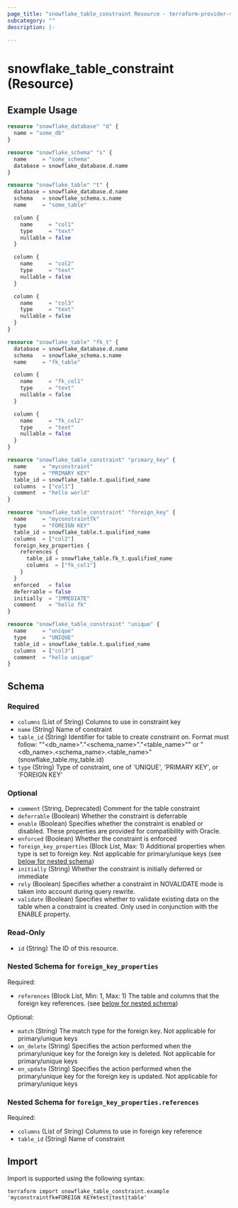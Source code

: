 ```yaml
---
page_title: "snowflake_table_constraint Resource - terraform-provider-snowflake"
subcategory: ""
description: |-
  
---
```


# snowflake_table_constraint (Resource)



## Example Usage

```terraform
resource "snowflake_database" "d" {
  name = "some_db"
}

resource "snowflake_schema" "s" {
  name     = "some_schema"
  database = snowflake_database.d.name
}

resource "snowflake_table" "t" {
  database = snowflake_database.d.name
  schema   = snowflake_schema.s.name
  name     = "some_table"

  column {
    name     = "col1"
    type     = "text"
    nullable = false
  }

  column {
    name     = "col2"
    type     = "text"
    nullable = false
  }

  column {
    name     = "col3"
    type     = "text"
    nullable = false
  }
}

resource "snowflake_table" "fk_t" {
  database = snowflake_database.d.name
  schema   = snowflake_schema.s.name
  name     = "fk_table"

  column {
    name     = "fk_col1"
    type     = "text"
    nullable = false
  }

  column {
    name     = "fk_col2"
    type     = "text"
    nullable = false
  }
}

resource "snowflake_table_constraint" "primary_key" {
  name     = "myconstraint"
  type     = "PRIMARY KEY"
  table_id = snowflake_table.t.qualified_name
  columns  = ["col1"]
  comment  = "hello world"
}

resource "snowflake_table_constraint" "foreign_key" {
  name     = "myconstraintfk"
  type     = "FOREIGN KEY"
  table_id = snowflake_table.t.qualified_name
  columns  = ["col2"]
  foreign_key_properties {
    references {
      table_id = snowflake_table.fk_t.qualified_name
      columns  = ["fk_col1"]
    }
  }
  enforced   = false
  deferrable = false
  initially  = "IMMEDIATE"
  comment    = "hello fk"
}

resource "snowflake_table_constraint" "unique" {
  name     = "unique"
  type     = "UNIQUE"
  table_id = snowflake_table.t.qualified_name
  columns  = ["col3"]
  comment  = "hello unique"
}
```

<!-- schema generated by tfplugindocs -->
## Schema

### Required

- `columns` (List of String) Columns to use in constraint key
- `name` (String) Name of constraint
- `table_id` (String) Identifier for table to create constraint on. Format must follow: "\"&lt;db_name&gt;\".\"&lt;schema_name&gt;\".\"&lt;table_name&gt;\"" or "&lt;db_name&gt;.&lt;schema_name&gt;.&lt;table_name&gt;" (snowflake_table.my_table.id)
- `type` (String) Type of constraint, one of 'UNIQUE', 'PRIMARY KEY', or 'FOREIGN KEY'

### Optional

- `comment` (String, Deprecated) Comment for the table constraint
- `deferrable` (Boolean) Whether the constraint is deferrable
- `enable` (Boolean) Specifies whether the constraint is enabled or disabled. These properties are provided for compatibility with Oracle.
- `enforced` (Boolean) Whether the constraint is enforced
- `foreign_key_properties` (Block List, Max: 1) Additional properties when type is set to foreign key. Not applicable for primary/unique keys (see [below for nested schema](#nestedblock--foreign_key_properties))
- `initially` (String) Whether the constraint is initially deferred or immediate
- `rely` (Boolean) Specifies whether a constraint in NOVALIDATE mode is taken into account during query rewrite.
- `validate` (Boolean) Specifies whether to validate existing data on the table when a constraint is created. Only used in conjunction with the ENABLE property.

### Read-Only

- `id` (String) The ID of this resource.

<a id="nestedblock--foreign_key_properties"></a>
### Nested Schema for `foreign_key_properties`

Required:

- `references` (Block List, Min: 1, Max: 1) The table and columns that the foreign key references. (see [below for nested schema](#nestedblock--foreign_key_properties--references))

Optional:

- `match` (String) The match type for the foreign key. Not applicable for primary/unique keys
- `on_delete` (String) Specifies the action performed when the primary/unique key for the foreign key is deleted. Not applicable for primary/unique keys
- `on_update` (String) Specifies the action performed when the primary/unique key for the foreign key is updated. Not applicable for primary/unique keys

<a id="nestedblock--foreign_key_properties--references"></a>
### Nested Schema for `foreign_key_properties.references`

Required:

- `columns` (List of String) Columns to use in foreign key reference
- `table_id` (String) Name of constraint

## Import

Import is supported using the following syntax:

```shell
terraform import snowflake_table_constraint.example 'myconstraintfk❄️FOREIGN KEY❄️test|test|table'
```
